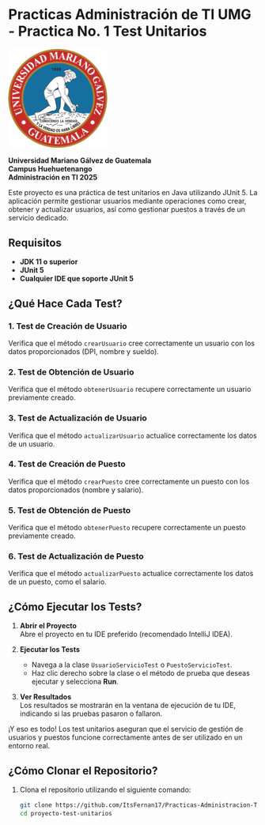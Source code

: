 # Practicas Administración de TI UMG - Practica No. 1 Test Unitarios

<img src="./src/img/Umg.png" alt="Logo de la UMG" width="200" />

**Universidad Mariano Gálvez de Guatemala**  
**Campus Huehuetenango**  
**Administración en TI 2025**

Este proyecto es una práctica de test unitarios en Java utilizando JUnit 5. La aplicación permite gestionar usuarios mediante operaciones como crear, obtener y actualizar usuarios, así como gestionar puestos a través de un servicio dedicado.

## Requisitos

- **JDK 11 o superior**
- **JUnit 5**
- **Cualquier IDE que soporte JUnit 5**

## ¿Qué Hace Cada Test?

### 1. **Test de Creación de Usuario**  
Verifica que el método `crearUsuario` cree correctamente un usuario con los datos proporcionados (DPI, nombre y sueldo).

### 2. **Test de Obtención de Usuario**  
Verifica que el método `obtenerUsuario` recupere correctamente un usuario previamente creado.

### 3. **Test de Actualización de Usuario**  
Verifica que el método `actualizarUsuario` actualice correctamente los datos de un usuario.

### 4. **Test de Creación de Puesto**  
Verifica que el método `crearPuesto` cree correctamente un puesto con los datos proporcionados (nombre y salario).

### 5. **Test de Obtención de Puesto**  
Verifica que el método `obtenerPuesto` recupere correctamente un puesto previamente creado.

### 6. **Test de Actualización de Puesto**  
Verifica que el método `actualizarPuesto` actualice correctamente los datos de un puesto, como el salario.

## ¿Cómo Ejecutar los Tests?

1. **Abrir el Proyecto**  
   Abre el proyecto en tu IDE preferido (recomendado IntelliJ IDEA).

2. **Ejecutar los Tests**  
   - Navega a la clase `UsuarioServicioTest` o `PuestoServicioTest`.
   - Haz clic derecho sobre la clase o el método de prueba que deseas ejecutar y selecciona **Run**.

3. **Ver Resultados**  
   Los resultados se mostrarán en la ventana de ejecución de tu IDE, indicando si las pruebas pasaron o fallaron.

¡Y eso es todo! Los test unitarios aseguran que el servicio de gestión de usuarios y puestos funcione correctamente antes de ser utilizado en un entorno real.

## ¿Cómo Clonar el Repositorio?

1. Clona el repositorio utilizando el siguiente comando:

   ```bash
   git clone https://github.com/ItsFernan17/Practicas-Administracion-TI-2025.git
   cd proyecto-test-unitarios
